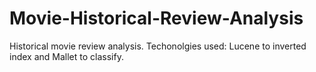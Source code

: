 # Movie-Historical-Review-Analysis
Historical movie review analysis. Techonolgies used: Lucene to inverted index and Mallet to classify.
